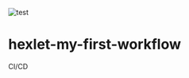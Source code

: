 ![test](https://github.com/pavel-pj/hexlet-my-first-workflow/actions/workflows/show-directory.yml/badge.svg)
# hexlet-my-first-workflow
CI/CD
 

